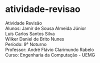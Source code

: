 # atividade-revisao
Atividade Revisão
<br/> Alunos: Jamir de Sousa Almeida Júnior
<br/>         Luís Carlos Santos Silva
<br/>         Wilker Daniel de Brito Nunes
<br/> Período: 9° Noturno
<br/> Professor: André Flávio Clarimundo Rabelo
<br/> Curso: Engenharia da Computação - UEMG
